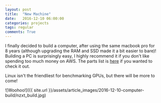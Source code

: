 ```yaml
---
layout: post
title:  "New Machine"
date:   2016-12-10 06:00:00
categories: projects
tags: regular
comments: True
---
```



I finally decided to build a computer, after using the same macbook pro for 8 years (although upgrading the RAM and SSD made it a bit easier to bare)! Building a PC is surprisingly easy, I highly recommend it if you don't like spending too much money on AWS. The parts list is  <a href="https://pcpartpicker.com/user/btabs/saved/Jzvf7P" target="_blank">here</a> if you wanted to check it out. 

Linux isn't the friendliest for benchmarking GPUs, but there will be more to come!

![Woohoo!]({{ site.url }}/assets/article_images/2016-12-10-computer-build/nzxt_build.jpg)

